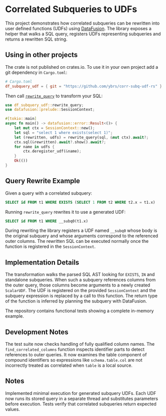 # Correlated Subqueries to UDFs

This project demonstrates how correlated subqueries can be rewritten into user defined functions (UDFs) using [DataFusion](https://github.com/apache/arrow-datafusion).
The library exposes a helper that walks a SQL query, registers UDFs representing subqueries and returns a rewritten SQL string.

## Using in other projects

The crate is not published on crates.io. To use it in your own project add a git dependency in `Cargo.toml`:

```toml
# Cargo.toml
df_subquery_udf = { git = "https://github.com/ybrs/corr-subq-udf-rs" }
```

Then call [`rewrite_query`](src/lib.rs) to transform your SQL:

```rust
use df_subquery_udf::rewrite_query;
use datafusion::prelude::SessionContext;

#[tokio::main]
async fn main() -> datafusion::error::Result<()> {
    let mut ctx = SessionContext::new();
    let sql = "select 1 where exists(select 1)";
    let (rewritten, udfs) = rewrite_query(sql, &mut ctx).await?;
    ctx.sql(&rewritten).await?.show().await?;
    for name in udfs {
        ctx.deregister_udf(&name);
    }
    Ok(())
}
```

## Query Rewrite Example

Given a query with a correlated subquery:

```sql
SELECT id FROM t1 WHERE EXISTS (SELECT 1 FROM t2 WHERE t2.x = t1.x)
```

Running `rewrite_query` rewrites it to use a generated UDF:

```sql
SELECT id FROM t1 WHERE __subq0(t1.x)
```

During rewriting the library registers a UDF named `__subq0` whose body is the
original subquery and whose arguments correspond to the referenced outer
columns. The rewritten SQL can be executed normally once the function is
registered in the `SessionContext`.

## Implementation Details

The transformation walks the parsed SQL AST looking for `EXISTS`, `IN` and
standalone subqueries. When such a subquery references columns from the outer
query, those columns become arguments to a newly created `ScalarUDF`. The UDF is
registered on the provided `SessionContext` and the subquery expression is
replaced by a call to this function. The return type of the function is inferred
by planning the subquery with DataFusion.

The repository contains functional tests showing a complete in-memory example.

## Development Notes

The test suite now checks handling of fully qualified column names. The
`find_correlated_columns` function inspects identifier parts to detect
references to outer queries. It now examines the table component of compound
identifiers so expressions like `schema.table.col` are not incorrectly treated
as correlated when `table` is a local source.

## Notes
Implemented minimal execution for generated subquery UDFs. Each UDF now runs its stored query in a separate thread and substitutes parameters before execution. Tests verify that correlated subqueries return expected values.
